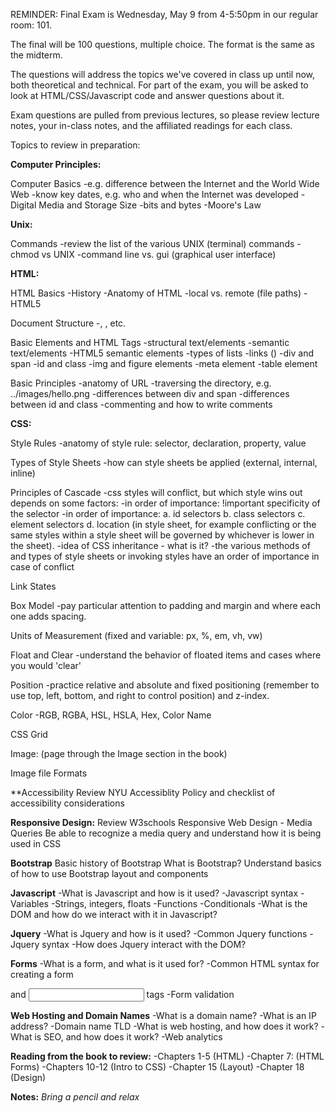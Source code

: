 REMINDER: Final Exam is Wednesday, May 9 from 4-5:50pm in our regular room: 101.

The final will be 100 questions, multiple choice. The format is the same as the midterm.  

The questions will address the topics we've covered in class up until now, both theoretical and technical. For part of the exam, you will be asked to look at HTML/CSS/Javascript code and answer questions about it. 

Exam questions are pulled from previous lectures, so please review lecture notes, your in-class notes, and the affiliated readings for each class. 

Topics to review in preparation:

**Computer Principles:**

Computer Basics
-e.g. difference between the Internet and the World Wide Web
-know key dates, e.g. who and when the Internet was developed
-Digital Media and Storage Size
-bits and bytes
-Moore's Law

**Unix:**

Commands
-review the list of the various UNIX (terminal) commands 
-chmod vs UNIX
-command line vs. gui (graphical user interface)

**HTML:**

HTML Basics
-History
-Anatomy of HTML
-local vs. remote (file paths)
-HTML5

Document Structure
-<head>, <body>, etc.

Basic Elements and HTML Tags
-structural text/elements
-semantic text/elements
-HTML5 semantic elements
-types of lists
-links (<a>) 
-div and span
-id and class
-img and figure elements
-meta element
-table element

Basic Principles
-anatomy of URL
-traversing the directory, e.g. ../images/hello.png
-differences between div and span
-differences between id and class
-commenting and how to write comments

**CSS:**

Style Rules
-anatomy of style rule: selector, declaration, property, value

Types of Style Sheets
-how can style sheets be applied (external, internal, inline)

Principles of Cascade
-css styles will conflict, but which style wins out depends on some factors:
-in order of importance:
!important
specificity of the selector
-in order of importance:
a. id selectors
b. class selectors
c. element selectors
d. location (in style sheet, for example conflicting or the same styles within a style sheet will be governed by whichever is lower in the sheet).
-idea of CSS inheritance - what is it?
-the various methods of and types of style sheets or invoking styles have an order of importance in case of conflict

Link States

Box Model
-pay particular attention to padding and margin and where each one adds spacing.

Units of Measurement (fixed and variable: px, %, em, vh, vw)

Float and Clear
-understand the behavior of floated items and cases where you would 'clear'

Position
-practice relative and absolute and fixed positioning (remember to use top, left, bottom, and right to control position) and z-index.

Color
-RGB, RGBA, HSL, HSLA, Hex, Color Name

CSS Grid

Image: (page through the Image section in the book)

Image file Formats

**Accessibility
Review NYU Accessiblity Policy and checklist of accessibility considerations

**Responsive Design:**
Review W3schools Responsive Web Design - Media Queries
Be able to recognize a media query and understand how it is being used in CSS

**Bootstrap**
Basic history of Bootstrap
What is Bootstrap?
Understand basics of how to use Bootstrap layout and components

**Javascript**
-What is Javascript and how is it used?
-Javascript syntax
-Variables
-Strings, integers, floats
-Functions
-Conditionals
-What is the DOM and how do we interact with it in Javascript?

**Jquery**
-What is Jquery and how is it used?
-Common Jquery functions
-Jquery syntax
-How does Jquery interact with the DOM?

**Forms**
-What is a form, and what is it used for?
-Common HTML syntax for creating a form <form> and <input> tags
-Form validation

**Web Hosting and Domain Names**
-What is a domain name?
-What is an IP address?
-Domain name TLD
-What is web hosting, and how does it work?
-What is SEO, and how does it work?
-Web analytics


**Reading from the book to review:**
-Chapters 1-5 (HTML)
-Chapter 7: (HTML Forms)
-Chapters 10-12 (Intro to CSS)
-Chapter 15 (Layout)
-Chapter 18 (Design)


**Notes:**
*Bring a pencil and relax*
